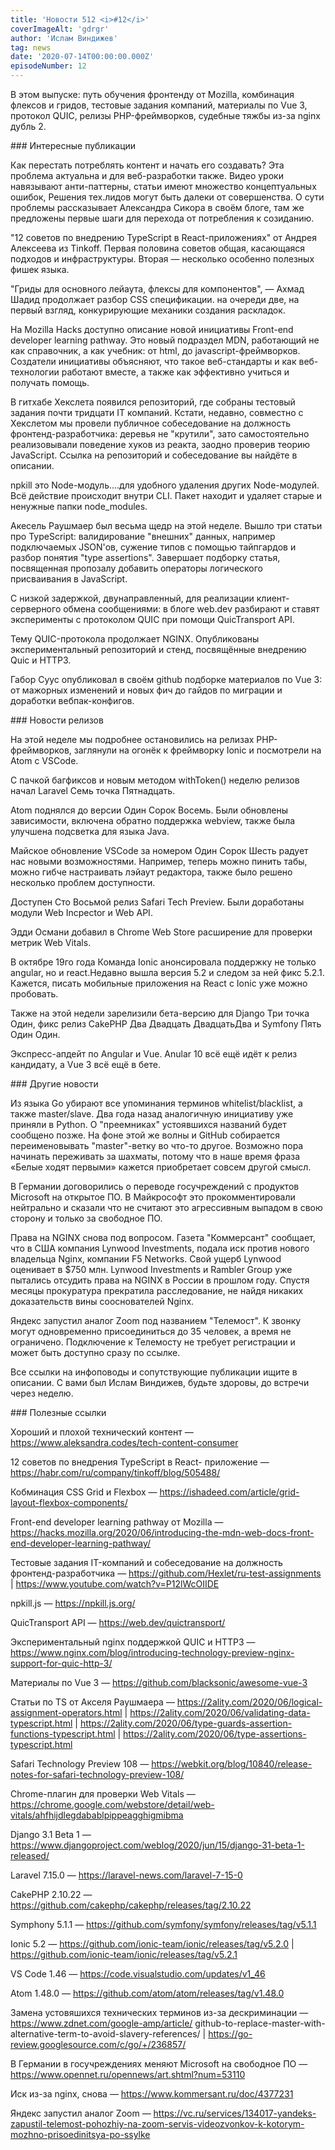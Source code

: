 ```yaml
---
title: 'Новости 512 <i>#12</i>'
coverImageAlt: 'gdrgr'
author: 'Ислам Виндижев'
tag: news
date: '2020-07-14T00:00:00.000Z'
episodeNumber: 12
---
```


<Subtitle className="newsSubtitle">В этом выпуске: путь обучения фронтенду от Mozilla, комбинация флексов и гридов, тестовые задания компаний, материалы по Vue 3, протокол QUIC, релизы PHP-фреймворков, судебные тяжбы из-за nginx дубль 2.</Subtitle>

<NewsLink href="https://soundcloud.com/csssr/frontend-learning-ot-mozilla-vue-3-materialy-quic-relizy-php-freymvorkov-css-grid-flexbox?in=csssr/sets/512-news" title="Прослушать аудио-версию" imageName="soundtrack" alt="Soundcloud" />

<ParagraphWithImage imageName="manWithLaptop" className="newsParagraphWithImage">
  ### Интересные публикации
  <p>
    Как перестать потреблять контент и начать его создавать? Эта проблема актуальна и для <span style="white-space:nowrap">веб-разработки</span> также. Видео уроки навязывают <span style="white-space:nowrap">анти-паттерны</span>, cтатьи имеют множество концептуальных ошибок, Решения тех.лидов могут быть далеки от совершенства. О сути проблемы рассказывает Александра Сикора в своём блоге, там же предложены первые шаги для перехода от потребления к созиданию.
  </p>
</ParagraphWithImage>

"12 советов по внедрению TypeScript в React-приложениях" от Андрея Алексеева из Tinkoff. Первая половина советов общая, касающаяся подходов и инфраструктуры. Вторая — несколько особенно полезных фишек языка.

"Гриды для основного лейаута, флексы для компонентов", — Ахмад Шадид продолжает разбор CSS спецификации. на очереди две, на первый взгляд, конкурирующие механики создания раскладок.

На Mozilla Hacks доступно описание новой инициативы Front-end developer learning pathway. Это новый подраздел MDN, работающий не как справочник, а как учебник: от html, до javascript-фреймворков. Создатели инициативы объясняют, что такое веб-стандарты и как веб-технологии работают вместе, а также как эффективно учиться и получать помощь.

В гитхабе Хекслета появился репозиторий, где собраны тестовый задания почти тридцати IT компаний. Кстати, недавно, совместно с Хекcлетом мы провели публичное собеседование на должность фронтенд-разработчика: деревья не "крутили", зато самостоятельно реализовывали поведение хуков из реакта, заодно проверив теорию JavaScript. Ссылка на репозиторий и собеседование вы найдёте в описании.

npkill это Node-модуль....для удобного удаления других Node-модулей. Всё действие происходит внутри CLI. Пакет находит и удаляет старые и ненужные папки node_modules.

Акесель Раушмаер был весьма щедр на этой неделе. Вышло три статьи про TypeScript: валидирование "внешних" данных, например подключаемых JSON'ов, сужение типов с помощью тайпгардов и разбор понятия "type assertions". Завершает подборку статья, посвященная пропозалу добавить операторы логического присваивания в JavaScript.

С низкой задержкой, двунаправленный, для реализации клиент-серверного обмена сообщениями: в блоге web.dev разбирают и ставят эксперименты с протоколом QUIC при помощи QuicTransport API.

Тему QUIC-протокола продолжает NGINX. Опубликованы экспериментальный репозиторий и стенд, посвящённые внедрению Quic и HTTP3.

Габор Суус опубликовал в своём github подборкe материалов по Vue 3: от мажорных изменений и новых фич до гайдов по миграции и доработки вебпак-конфигов.


<ParagraphWithImage imageName="laptopNews" className="newsParagraphWithImage">
  ### Новости релизов
  <p>
    На этой неделе мы подробнее остановились на релизах PHP-фреймворков, заглянули на огонёк к фреймворку Ionic и посмотрели на Atom с VSCode.
  </p>

  <p>С пачкой багфиксов и новым методом withToken() неделю релизов начал Laravel Семь точка Пятнадцать.</p>
</ParagraphWithImage>

Atom поднялся до версии Один Сорок Восемь. Были обновлены зависимости, включена обратно поддержка webview, также была улучшена подсветка для языка Java.

Майское обновление VSCode за номером Один Сорок Шесть радует нас новыми возможностями. Например, теперь можно пинить табы, можно гибче настраивать лэйаут редактора, также было решено несколько проблем доступности.

Доступен Сто Восьмой релиз Safari Tech Preview. Были доработаны модули Web Incpector и Web API.

Эдди Османи добавил в Chrome Web Store расширение для проверки метрик Web Vitals.

В октябре 19го года Команда Ionic анонсировала поддержку не только angular, но и react.Недавно вышла версия 5.2 и следом за ней фикс 5.2.1. Кажется, писать мобильные приложения на React с Ionic уже можно пробовать.

Также на этой недели зарелизили бета-версию для Django Три точка Один, фикс релиз CakePHP Два Двадцать ДвадцатьДва и Symfony Пять Один Один.

Экспресс-апдейт по Angular и Vue. Anular 10 всё ещё идёт к релиз кандидату, а Vue 3 всё ещё в бете.

<ParagraphWithImage imageName="laptopDialog" className="newsParagraphWithImage">
  ### Другие новости
  <p>
    Из языка Go убирают все упоминания терминов whitelist/blacklist, а также master/slave. Два года назад аналогичную инициативу уже приняли в Python. О "преемниках" устоявшихся названий будет сообщено позже. На фоне этой же волны и GitHub собирается переименовывать "master"-ветку во что-то другое. Возможно пора начинать переживать за шахматы, потому что в наше время фраза «Белые ходят первыми» кажется приобретает совсем другой смысл.
  </p>
</ParagraphWithImage>

В Германии договорились о переводе госучреждений с продуктов Microsoft на открытое ПО. В Майкрософт это прокомментировали нейтрально и сказали что не считают это агрессивным выпадом в свою сторону и только за свободное ПО.

Права на NGINX снова под вопросом. Газета "Коммерсант" сообщает, что в США компания Lynwood Investments, подала иск против нового владельца Nginx, компании F5 Networks. Свой ущерб Lynwood оценивает в $750 млн. Lynwood Investments и Rambler Group уже пытались отсудить права на NGINX в России в прошлом году. Спустя месяцы прокуратура прекратила расследование, не найдя никаких доказательств вины сооснователей Nginx.

Яндекс запустил аналог Zoom под названием "Телемост". К звонку могут одновременно присоединиться до 35 человек, а время не ограничено. Подключение к Телемосту не требует регистрации и может быть доступно сразу по ссылке.

Все ссылки на инфоповоды и сопутствующие публикации ищите в описании. С вами был Ислам Виндижев, будьте здоровы, до встречи через неделю.


<Note>
  ### Полезные ссылки

  Хороший и плохой технический контент — https://www.aleksandra.codes/tech-content-consumer

  12 советов по внедрения TypeScript в React- приложение — https://habr.com/ru/company/tinkoff/blog/505488/
  
  Кобминация CSS Grid и Flexbox — https://ishadeed.com/article/grid-layout-flexbox-components/
  
  Front-end developer learning pathway от Mozilla — https://hacks.mozilla.org/2020/06/introducing-the-mdn-web-docs-front-end-developer-learning-pathway/

  Тестовые задания IT-компаний и собеседование на должность фронтенд-разработчика — https://github.com/Hexlet/ru-test-assignments | https://www.youtube.com/watch?v=P12lWcOIIDE

  npkill.js — https://npkill.js.org/

  QuicTransport API — https://web.dev/quictransport/

  Экспериментальный nginx поддержкой QUIC и HTTP3 — https://www.nginx.com/blog/introducing-technology-preview-nginx-support-for-quic-http-3/

  Материалы по Vue 3 — https://github.com/blacksonic/awesome-vue-3

  Статьи по TS от Акселя Раушмаера — https://2ality.com/2020/06/logical-assignment-operators.html |
  https://2ality.com/2020/06/validating-data-typescript.html | 
  https://2ality.com/2020/06/type-guards-assertion-functions-typescript.html | 
  https://2ality.com/2020/06/type-assertions-typescript.html

  Safari Technology Preview 108 — https://webkit.org/blog/10840/release-notes-for-safari-technology-preview-108/

  Chrome-плагин для проверки Web Vitals — https://chrome.google.com/webstore/detail/web-vitals/ahfhijdlegdabablpippeagghigmibma

  Django 3.1 Beta 1 — https://www.djangoproject.com/weblog/2020/jun/15/django-31-beta-1-released/

  Laravel 7.15.0 — https://laravel-news.com/laravel-7-15-0

  CakePHP 2.10.22 — https://github.com/cakephp/cakephp/releases/tag/2.10.22

  Symphony 5.1.1 — https://github.com/symfony/symfony/releases/tag/v5.1.1

  Ionic 5.2 — https://github.com/ionic-team/ionic/releases/tag/v5.2.0 | https://github.com/ionic-team/ionic/releases/tag/v5.2.1

  VS Code 1.46 — https://code.visualstudio.com/updates/v1_46

  Atom 1.48.0 — https://github.com/atom/atom/releases/tag/v1.48.0

  Замена устовяшихся технических терминов из-за дескриминации — https://www.zdnet.com/google-amp/article/
  github-to-replace-master-with-alternative-term-to-avoid-slavery-references/ | https://go-review.googlesource.com/c/go/+/236857/

  В Германии в госучреждениях меняют Microsoft на свободное ПО — https://www.opennet.ru/opennews/art.shtml?num=53110

  Иск из-за nginx, снова — https://www.kommersant.ru/doc/4377231

  Яндекс запустил аналог Zoom — https://vc.ru/services/134017-yandeks-zapustil-telemost-pohozhiy-na-zoom-servis-videozvonkov-k-kotorym-mozhno-prisoedinitsya-po-ssylke

</Note>